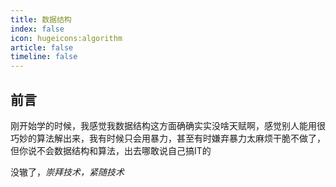 ```yaml
---
title: 数据结构
index: false
icon: hugeicons:algorithm
article: false
timeline: false
---
```

## 前言

刚开始学的时候，我感觉我数据结构这方面确确实实没啥天赋啊，感觉别人能用很巧妙的算法解出来，我有时候只会用暴力，甚至有时嫌弃暴力太麻烦干脆不做了，但你说不会数据结构和算法，出去哪敢说自己搞IT的 

没辙了，*崇拜技术，紧随技术*